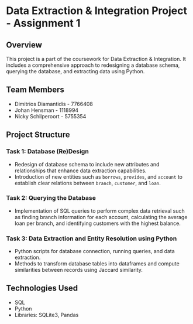 # Data Extraction & Integration Project - Assignment 1

## Overview
This project is a part of the coursework for Data Extraction & Integration. It includes a comprehensive approach to redesigning a database schema, querying the database, and extracting data using Python.

## Team Members
- Dimitrios Diamantidis - 7766408
- Johan Hensman - 1118994
- Nicky Schilperoort - 5755354

## Project Structure

### Task 1: Database (Re)Design
- Redesign of database schema to include new attributes and relationships that enhance data extraction capabilities.
- Introduction of new entities such as `borrows`, `provides`, and `account` to establish clear relations between `branch`, `customer`, and `loan`.

### Task 2: Querying the Database
- Implementation of SQL queries to perform complex data retrieval such as finding branch information for each account, calculating the average loan per branch, and identifying customers with the highest balance.

### Task 3: Data Extraction and Entity Resolution using Python
- Python scripts for database connection, running queries, and data extraction.
- Methods to transform database tables into dataframes and compute similarities between records using Jaccard similarity.

## Technologies Used
- SQL
- Python
- Libraries: SQLite3, Pandas
